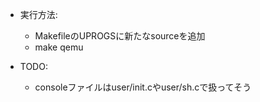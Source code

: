 - 実行方法:
    - MakefileのUPROGSに新たなsourceを追加
    - make qemu

- TODO:
    - consoleファイルはuser/init.cやuser/sh.cで扱ってそう
